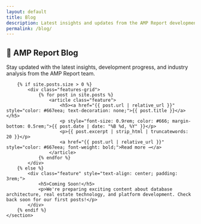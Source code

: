 ```yaml
---
layout: default
title: Blog
description: Latest insights and updates from the AMP Report development team
permalink: /blog/
---
```


<div class="main-content container">
    <section class="section">
        <h2>📝 AMP Report Blog</h2>
        <p>Stay updated with the latest insights, development progress, and industry analysis from the AMP Report team.</p>

        {% if site.posts.size > 0 %}
            <div class="features-grid">
                {% for post in site.posts %}
                    <article class="feature">
                        <h5><a href="{{ post.url | relative_url }}" style="color: #667eea; text-decoration: none;">{{ post.title }}</a></h5>
                        <p style="font-size: 0.9rem; color: #666; margin-bottom: 0.5rem;">{{ post.date | date: "%B %d, %Y" }}</p>
                        <p>{{ post.excerpt | strip_html | truncatewords: 20 }}</p>
                        <a href="{{ post.url | relative_url }}" style="color: #667eea; font-weight: bold;">Read more →</a>
                    </article>
                {% endfor %}
            </div>
        {% else %}
            <div class="feature" style="text-align: center; padding: 3rem;">
                <h5>Coming Soon!</h5>
                <p>We're preparing exciting content about database architecture, real estate technology, and platform development. Check back soon for our first posts!</p>
            </div>
        {% endif %}
    </section>
</div> 